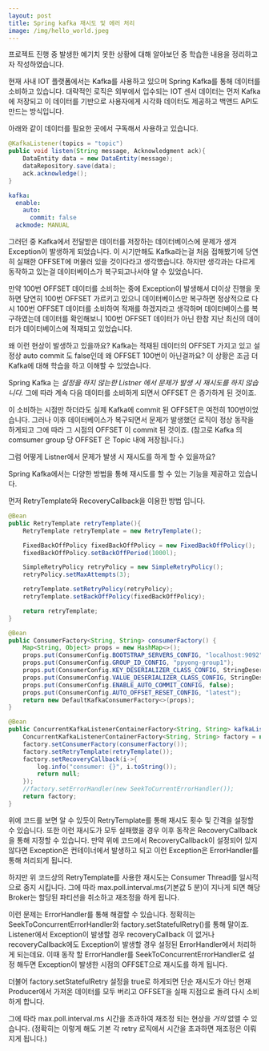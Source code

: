 ```yaml
---
layout: post
title: Spring kafka 재시도 및 에러 처리 
image: /img/hello_world.jpeg
---
```


프로젝트 진행 중 발생한 예기치 못한 상황에 대해 알아보던 중 학습한 내용을 정리하고자 작성하였습니다. 

현재 사내 IOT 플랫폼에서는 Kafka를 사용하고 있으며 Spring Kafka를 통해 데이터를 소비하고 있습니다. 
대략적인 로직은 외부에서 입수되는 IOT 센서 데이터는 먼저 Kafka에 저장되고 이 데이터를 기반으로 사용자에게 시각화 데이터도 제공하고 백앤드 API도 만드는 방식입니다. 

아래와 같이 데이터를 필요한 곳에서 구독해서 사용하고 있습니다. 

```java
@KafkaListener(topics = "topic")
public void listen(String message, Acknowledgment ack){
    DataEntity data = new DataEntity(message);
    dataRepository.save(data);
    ack.acknowledge();
}
```
      
```yaml
kafka:
  enable:
    auto:
      commit: false 
  ackmode: MANUAL
```

그러던 중 Kafka에서 전달받은 데이터를 저장하는 데이터베이스에 문제가 생겨 Exception이 발생하게 되었습니다. 이 시기만해도 Kafka라는걸 처음 접해봤기에 당연히 실패한 OFFSET에 머물러 있을 것이다라고 생각했습니다.  하지만 생각과는 다르게 동작하고 있는걸 데이터베이스가 복구되고나서야 알 수 있었습니다. 

만약 100번 OFFSET 데이터를 소비하는 중에 Exception이 발생해서 더이상 진행을 못하면 당연히 100번 OFFSET 가르키고 있으니 데이터베이스만 복구하면 정상적으로 다시 100번 OFFSET 데이터를 소비하여 적재를 하겠지라고 생각하며 데이터베이스를 복구하였는데 데이터를 확인해보니 100번 OFFSET 데이터가 아닌 한참 지난 최신의 데이터가 데이터베이스에 적재되고 있었습니다. 


왜 이런 현상이 발생하고 있을까요? Kafka는 적재된 데이터의 OFFSET 가지고 있고 설정상 auto commit 도 false인데 왜 OFFSET 100번이 아닌걸까요? 
이 상황은 조금 더 Kafka에 대해 학습을 하고 이해할 수 있었습니다. 

Spring Kafka 는 *설정을 하지 않는한 Listner 에서 문제가 발생 시 재시도를 하지 않습니다.* 그에 따라 계속 다음 데이터를 소비하게 되면서 OFFSET 은 증가하게 된 것이죠. 

이 소비하는 시점만 하더라도 실제 Kafka에 commit 된 OFFSET은 여전히 100번이었습니다. 
그러나 이후 데이터베이스가 복구되면서 문제가 발생했던 로직이 정상 동작을 하게되고 그에 따라 그 시점의 OFFSET 이 commit 된 것이죠. 
(참고로 Kafka 의 comsumer group 당 OFFSET 은 Topic 내에 저장됩니다.)

그럼 어떻게 Listner에서 문제가 발생 시 재시도를 하게 할 수 있을까요? 

Spring Kafka에서는 다양한 방법을 통해 재시도를 할 수 있는 기능을 제공하고 있습니다. 

먼저 RetryTemplate와 RecoveryCallback을 이용한 방법 입니다.

```java
@Bean
public RetryTemplate retryTemplate(){
    RetryTemplate retryTemplate = new RetryTemplate();

    FixedBackOffPolicy fixedBackOffPolicy = new FixedBackOffPolicy();
    fixedBackOffPolicy.setBackOffPeriod(1000l);

    SimpleRetryPolicy retryPolicy = new SimpleRetryPolicy();
    retryPolicy.setMaxAttempts(3);

    retryTemplate.setRetryPolicy(retryPolicy);
    retryTemplate.setBackOffPolicy(fixedBackOffPolicy);

    return retryTemplate;
}

@Bean
public ConsumerFactory<String, String> consumerFactory() {
    Map<String, Object> props = new HashMap<>();
    props.put(ConsumerConfig.BOOTSTRAP_SERVERS_CONFIG, "localhost:9092");
    props.put(ConsumerConfig.GROUP_ID_CONFIG, "ppyong-group1");
    props.put(ConsumerConfig.KEY_DESERIALIZER_CLASS_CONFIG, StringDeserializer.class);
    props.put(ConsumerConfig.VALUE_DESERIALIZER_CLASS_CONFIG, StringDeserializer.class);
    props.put(ConsumerConfig.ENABLE_AUTO_COMMIT_CONFIG, false);
    props.put(ConsumerConfig.AUTO_OFFSET_RESET_CONFIG, "latest");
    return new DefaultKafkaConsumerFactory<>(props);
}

@Bean
public ConcurrentKafkaListenerContainerFactory<String, String> kafkaListenerContainerFactory(){
    ConcurrentKafkaListenerContainerFactory<String, String> factory = new ConcurrentKafkaListenerContainerFactory<>();
    factory.setConsumerFactory(consumerFactory());
    factory.setRetryTemplate(retryTemplate());
    factory.setRecoveryCallback(i->{
        log.info("consumer: {}", i.toString());
        return null;
    });
    //factory.setErrorHandler(new SeekToCurrentErrorHandler());
    return factory;
}
```

위에 코드를 보면 알 수 있듯이 RetryTemplate를 통해 재시도 횟수 및 간격을 설정할 수 있습니다. 또한 이런 재시도가 모두 실패했을 경우 이후 동작은 RecoveryCallback을 통해 지정할 수 있습니다. 
만약 위에 코드에서 RecoveryCallback이 설정되어 있지 않다면 Exception은 컨테이너에서 발생하고 되고 이런 Exception은 ErrorHandler를 통해 처리되게 됩니다. 

하지만 위 코드상의 RetryTemplate를 사용한 재시도는 Consumer Thread를 일시적으로 중지 시킵니다. 그에 따라 max.poll.interval.ms(기본값 5 분)이 지나게 되면 해당 Broker는 할당된 파티션을 취소하고 재조정을 하게 됩니다. 

이런 문제는 ErrorHandler를 통해 해결할 수 있습니다. 정확히는 SeekToConcurrentErrorHandler와 factory.setStatefulRetry()를 통해 말이죠. 
Listener에서 Exception이 발생할 경우 recoveryCallback 이 없거나 recoveryCallback에도 Exception이 발생할 경우 설정된 ErrorHandler에서 처리하게 되는데요. 
이때 동작 할 ErrorHandler를 SeekToConcurrentErrorHandler로 설정 해두면 Exception이 발생한 시점의 OFFSET으로 재시도를 하게 됩니다. 

더불어 factory.setStatefulRetry 설정을 true로 하게되면 단순 재시도가 아닌 현재 Producer에서 가져온 데이터를 모두 버리고 OFFSET을 실패 지점으로 돌려 다시 소비하게 합니다. 

그에 따라 max.poll.interval.ms 시간을 초과하여 재조정 되는 현상을 *거의* 없앨 수 있습니다. (정확히는 이렇게 해도 기본 각 retry 로직에서 시간을 초과하면 재조정은 이뤄지게 됩니다.) 











